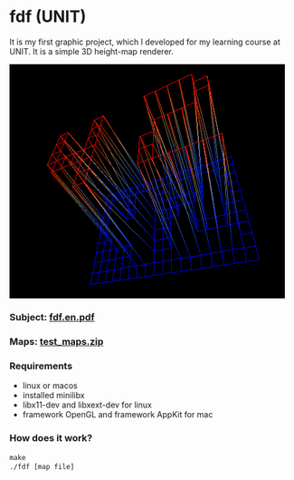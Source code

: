 # fdf (UNIT)
It is my first graphic project, which I developed for my learning course at UNIT.
It is a simple 3D height-map renderer.

<img align = "center" src = "fdf.png" />

### Subject: [fdf.en.pdf][1]
### Maps: [test_maps.zip][2]

### Requirements
- linux or macos
- installed minilibx
- libx11-dev and libxext-dev for linux
- framework OpenGL and framework AppKit for mac

### How does it work?
	make
	./fdf [map file]

[1]: https://github.com/vtiterin/fdf/blob/master/fdf.en.pdf
[2]: https://github.com/vtiterin/fdf/blob/master/test_maps.zip
